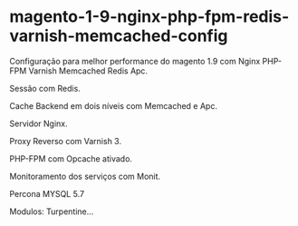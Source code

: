 # magento-1-9-nginx-php-fpm-redis-varnish-memcached-config
Configuração para melhor performance do magento 1.9 com Nginx PHP-FPM Varnish Memcached Redis Apc.

Sessão com Redis.

Cache Backend em dois níveis com Memcached e Apc.

Servidor  Nginx.

Proxy Reverso com Varnish 3.

PHP-FPM com Opcache ativado. 

Monitoramento dos serviços com Monit.

Percona MYSQL 5.7

Modulos: Turpentine...
